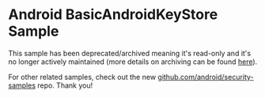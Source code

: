 
Android BasicAndroidKeyStore Sample
===================================

This sample has been deprecated/archived meaning it's read-only and it's no longer actively maintained (more details on archiving can be found [here][1]).

For other related samples, check out the new [github.com/android/security-samples][2] repo. Thank you!

[1]: https://help.github.com/en/articles/about-archiving-repositories
[2]: https://github.com/android/security-samples
